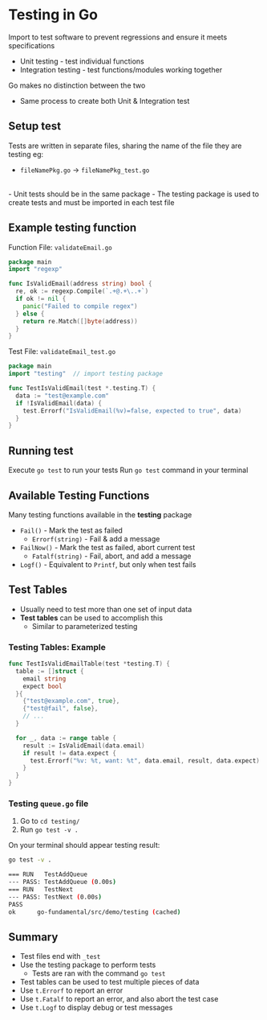 # Testing in Go

Import to test software to prevent regressions and ensure it meets specifications

- Unit testing - test individual functions
- Integration testing - test functions/modules working together

Go makes no distinction between the two
- Same process to create both Unit & Integration test

## Setup test

Tests are written in separate files, sharing the name of the file they are testing eg:
- `fileNamePkg.go` -> `fileNamePkg_test.go`
<br>
- Unit tests should be in the same package
- The testing package is used to create tests and must be imported in each test file

## Example testing function
Function File: `validateEmail.go`

```go
package main
import "regexp"

func IsValidEmail(address string) bool {
  re, ok := regexp.Compile(`.+@.+\..+`)
  if ok != nil {
    panic("Failed to compile regex")
  } else {
    return re.Match([]byte(address))
  }
}
```

Test File: `validateEmail_test.go`

```go
package main
import "testing"  // import testing package

func TestIsValidEmail(test *.testing.T) {
  data := "test@example.com"
  if !IsValidEmail(data) {
    test.Errorf("IsValidEmail(%v)=false, expected to true", data)
  }
}
```

## Running test

Execute `go test` to run your tests
Run `go test` command in your terminal

## Available Testing Functions

Many testing functions available in the **testing** package
- `Fail()` - Mark the test as failed
  - `Errorf(string)` - Fail & add a message
- `FailNow()` - Mark the test as failed, abort current test
  - `Fatalf(string)` - Fail, abort, and add a message
- `Logf()` - Equivalent to `Printf`, but only when test fails

## Test Tables
- Usually need to test more than one set of input data
- **Test tables** can be used to accomplish this
  - Similar to parameterized testing

### Testing Tables: Example

```go
func TestIsValidEmailTable(test *testing.T) {
  table := []struct {
    email string
    expect bool
  }{
    {"test@example.com", true},
    {"test@fail", false},
    // ...
  }

  for _, data := range table {
    result := IsValidEmail(data.email)
    if result != data.expect {
      test.Errorf("%v: %t, want: %t", data.email, result, data.expect)
    }
  }
}
```

### Testing `queue.go` file

1. Go to `cd testing/`
2. Run `go test -v .`

On your terminal should appear testing result:

```sh
go test -v .

=== RUN   TestAddQueue
--- PASS: TestAddQueue (0.00s)
=== RUN   TestNext
--- PASS: TestNext (0.00s)
PASS
ok  	go-fundamental/src/demo/testing	(cached)
```

## Summary

- Test files end with `_test`
- Use the testing package to perform tests
  - Tests are ran with the command `go test`
- Test tables can be used to test multiple pieces of data
- Use `t.Errorf` to report an error
- Use `t.Fatalf` to report an error, and also abort the test case
- Use `t.Logf` to display debug or test messages
